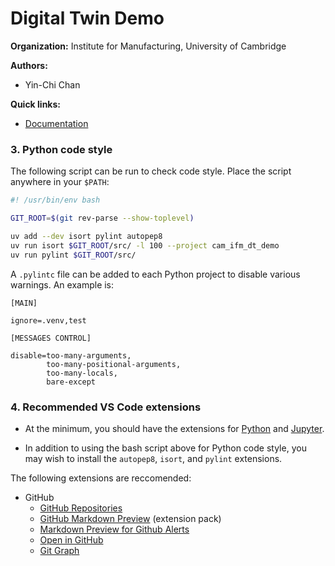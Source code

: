 # Digital Twin Demo

**Organization:** Institute for Manufacturing, University of Cambridge

**Authors:**
  - Yin-Chi Chan

**Quick links:**
  - [Documentation]()

### 3. Python code style

The following script can be run to check code style.  Place the script anywhere in your `$PATH`:

```bash
#! /usr/bin/env bash

GIT_ROOT=$(git rev-parse --show-toplevel)

uv add --dev isort pylint autopep8
uv run isort $GIT_ROOT/src/ -l 100 --project cam_ifm_dt_demo
uv run pylint $GIT_ROOT/src/
```

A `.pylintc` file can be added to each Python project to disable various warnings. An example is:

```
[MAIN]

ignore=.venv,test

[MESSAGES CONTROL]

disable=too-many-arguments,
        too-many-positional-arguments,
        too-many-locals,
        bare-except
```

### 4. Recommended VS Code extensions

- At the minimum, you should have the extensions for [Python](https://marketplace.visualstudio.com/items?itemName=ms-python.python) and [Jupyter](https://marketplace.visualstudio.com/items?itemName=ms-toolsai.jupyter).

- In addition to using the bash script above for Python code style, you may wish to install the `autopep8`, `isort`, and `pylint` extensions.

The following extensions are reccomended:

- GitHub
  - [GitHub Repositories](https://marketplace.visualstudio.com/items?itemName=GitHub.remotehub)
  - [GitHub Markdown Preview](http://marketplace.visualstudio.com/items?itemName=bierner.github-markdown-preview) (extension pack)
  - [Markdown Preview for Github Alerts](https://marketplace.visualstudio.com/items?itemName=yahyabatulu.vscode-markdown-alert)
  - [Open in GitHub](https://marketplace.visualstudio.com/items?itemName=fabiospampinato.vscode-open-in-github)
  - [Git Graph](http://marketplace.visualstudio.com/items?itemName=mhutchie.git-graph)
